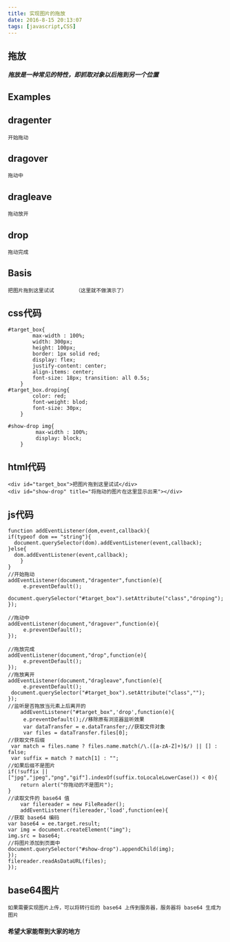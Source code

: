 ```yaml
---
title: 实现图片的拖放
date: 2016-8-15 20:13:07
tags: [javascript,CSS]
---
```



## 拖放
##### 拖放是一种常见的特性，即抓取对象以后拖到另一个位置

## Examples

## dragenter


	开始拖动
	
## dragover	

	拖动中

## dragleave	

	拖动放开
	
## drop	

	拖动完成

## Basis

	把图片拖到这里试试		（这里就不做演示了）

	
## css代码

	#target_box{
  			max-width : 100%;
  			width: 300px;
  			height: 100px;
  			border: 1px solid red;
  			display: flex;
  			justify-content: center;
  			align-items: center;
  			font-size: 18px; transition: all 0.5s;
		}
	#target_box.droping{
  			color: red;
  			font-weight: blod;
  			font-size: 30px;
		}

	#show-drop img{
 			 max-width : 100%;
 			 display: block;
		}
		
## html代码

	
	<div id="target_box">把图片拖到这里试试</div>
	<div id="show-drop" title="将拖动的图片在这里显示出来"></div>
	
	
## js代码

	function addEventListener(dom,event,callback){
    if(typeof dom == "string"){
      document.querySelector(dom).addEventListener(event,callback);
    }else{
      dom.addEventListener(event,callback);
    	}
	}
	//开始拖动
	addEventListener(document,"dragenter",function(e){
 		 e.preventDefault();
		 document.querySelector("#target_box").setAttribute("class","droping");
	});

	//拖动中
	addEventListener(document,"dragover",function(e){
 		 e.preventDefault();
	});

	//拖放完成
	addEventListener(document,"drop",function(e){
 		 e.preventDefault();
	});
	//拖放离开
	addEventListener(document,"dragleave",function(e){
 		 e.preventDefault();
 	 document.querySelector("#target_box").setAttribute("class","");
	});
	//监听是否拖放当元素上后离开的
		addEventListener("#target_box",'drop',function(e){
 		 e.preventDefault();//移除原有浏览器监听效果
 		 var dataTransfer = e.dataTransfer;//获取文件对象
  		 var files = dataTransfer.files[0];
  	//获取文件后缀
 	 var match = files.name ? files.name.match(/\.([a-zA-Z]+)$/) || [] : false;
  	 var suffix = match ? match[1] : "";
 	//如果后缀不是图片
  	if(!suffix || ["jpg","jpeg","png","gif"].indexOf(suffix.toLocaleLowerCase()) < 0){
    	return alert("你拖动的不是图片");
  	}
  	//读取文件的 base64 值
  		var filereader = new FileReader();
  		addEventListener(filereader,'load',function(ee){
    //获取 base64 编码
    var base64 = ee.target.result;
    var img = document.createElement("img");
    img.src = base64;
    //将图片添加到页面中
    document.querySelector("#show-drop").appendChild(img);
  	});
  	filereader.readAsDataURL(files);
	});	

## base64图片

	如果需要实现图片上传，可以将转行后的 base64 上传到服务器，服务器将 base64 生成为图片
	
	
#### 希望大家能帮到大家的地方	
	
	